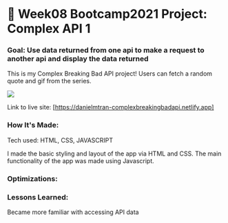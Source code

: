 # 🎰 Week08 Bootcamp2021 Project: Complex API 1

### Goal: Use data returned from one api to make a request to another api and display the data returned

This is my Complex Breaking Bad API project! Users can fetch a random quote and gif from the series.

<img src="breakingbad.png"></img>

Link to live site: [https://danielmtran-complexbreakingbadapi.netlify.app]

### How It's Made:

Tech used: HTML, CSS, JAVASCRIPT

I made the basic styling and layout of the app via HTML and CSS. The main functionality of the app was made using Javascript.


### Optimizations:




### Lessons Learned:

Became more familiar with accessing API data 